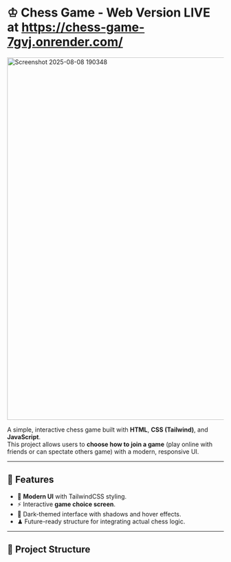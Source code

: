 # ♔ Chess Game - Web Version LIVE at https://chess-game-7gvj.onrender.com/

<img width="1898" height="841" alt="Screenshot 2025-08-08 190348" src="https://github.com/user-attachments/assets/386e12aa-b792-4601-a9a5-f2b8362a14eb" />


A simple, interactive chess game built with **HTML**, **CSS (Tailwind)**, and **JavaScript**.  
This project allows users to **choose how to join a game** (play online with friends or can spectate others game) with a modern, responsive UI.

---

## 🚀 Features

- 🎨 **Modern UI** with TailwindCSS styling.
- ⚡ Interactive **game choice screen**.
- 🖤 Dark-themed interface with shadows and hover effects.
- ♟ Future-ready structure for integrating actual chess logic.

---

## 📂 Project Structure

